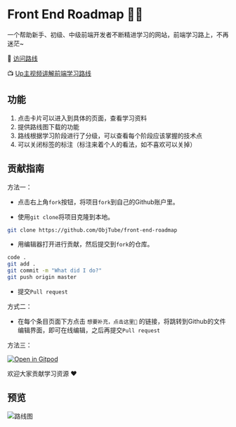 # Front End Roadmap 🧶🦌

一个帮助新手、初级、中级前端开发者不断精进学习的网站，前端学习路上，不再迷茫~

🚀 [访问路线](https://objtube.github.io/front-end-roadmap/#/)

📺 [Up主视频讲解前端学习路线](https://www.bilibili.com/video/BV1ZZ4y1H7rU/)


## 功能

1. 点击卡片可以进入到具体的页面，查看学习资料  
2. 提供路线图下载的功能  
3. 路线根据学习阶段进行了分级，可以查看每个阶段应该掌握的技术点  
4. 可以关闭标签的标注（标注来着个人的看法，如不喜欢可以关掉） 

## 贡献指南

方法一：

* 点击右上角`fork`按钮，将项目`fork`到自己的Github账户里。

* 使用`git clone`将项目克隆到本地。

``` bash
git clone https://github.com/ObjTube/front-end-roadmap
```

* 用编辑器打开进行贡献，然后提交到`fork`的仓库。

``` bash
code .
git add .
git commit -m "What did I do?"
git push origin master
```

* 提交`Pull request`



方式二：

* 在每个条目页面下方点击 `想要补充，点击这里📝` 的链接，将跳转到Github的文件编辑界面，即可在线编辑，之后再提交`Pull request`

方法三：

[![Open in Gitpod](https://gitpod.io/button/open-in-gitpod.svg)](https://gitpod.io/#https://github.com/liuchaowen/front-end-roadmap)


欢迎大家贡献学习资源 :heart:

## 预览

![路线图](./roadmap.jpeg)



